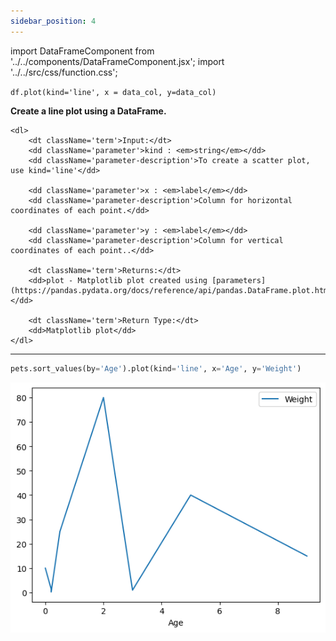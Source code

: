 ```yaml
---
sidebar_position: 4
---
```


import DataFrameComponent from '../../components/DataFrameComponent.jsx';
import '../../src/css/function.css';

<code>df.plot(kind='line', x = data_col, y=data_col)</code>

<div className='base'>
    <p><strong>Create a line plot using a DataFrame.</strong></p>

    <dl>
        <dt className='term'>Input:</dt>
        <dd className='parameter'>kind : <em>string</em></dd>
        <dd className='parameter-description'>To create a scatter plot, use kind='line'</dd>

        <dd className='parameter'>x : <em>label</em></dd>
        <dd className='parameter-description'>Column for horizontal coordinates of each point.</dd>

        <dd className='parameter'>y : <em>label</em></dd>
        <dd className='parameter-description'>Column for vertical coordinates of each point..</dd>

        <dt className='term'>Returns:</dt>
        <dd>plot - Matplotlib plot created using [parameters](https://pandas.pydata.org/docs/reference/api/pandas.DataFrame.plot.html).</dd>

        <dt className='term'>Return Type:</dt>
        <dd>Matplotlib plot</dd>
    </dl>
</div>

---

```python
pets.sort_values(by='Age').plot(kind='line', x='Age', y='Weight')
```

![Line plot example 1](/img/line-plot/lineex1.png)